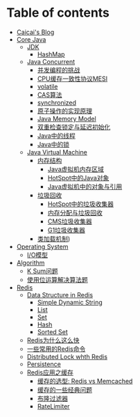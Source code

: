# Table of contents

* [Caicai's Blog](README.md)
* [Core Java]()
  * [JDK]()
    * [HashMap](core_java/jdk/hashmap.md)
  * [Java Concurrent]()
    * [并发编程的挑战](core_java/java_concurrent/concurrent_programming_challenges.md)
    * [CPU缓存一致性协议MESI](core_java/java_concurrent/mesi.md)
    * [volatile](core_java/java_concurrent/volatile.md)
    * [CAS算法](core_java/java_concurrent/cas-suan-fa.md)
    * [synchronized](core_java/java_concurrent/synchronized.md)
    * [原子操作的实现原理](core_java/java_concurrent/atomic_operation.md)
    * [Java Memory Model](core_java/java_concurrent/java_memory_model.md)
    * [双重检查锁定与延迟初始化](core_java/java_concurrent/double_checked_locking.md)
    * [Java中的线程](core_java/java_concurrent/java_thread.md)
    * [Java中的锁](core_java/java_concurrent/lock_in_java.md)
  * [Java Virtual Machine](core_java/jvm/README.md)
    * [内存结构]()
      * [Java虚拟机内存区域](core_java/jvm/memory_structure/the_memory_structure_of_the_java_virtual_machine.md)
      * [HotSpot中的Java对象](core_java/jvm/memory_structure/java_object_in_hotspot.md)
      * [Java虚拟机中的对象与引用](core_java/jvm/memory_structure/object_and_reference_in_hotspot.md)
    * [垃圾回收]()
      * [HotSpot中的垃圾收集器](core_java/jvm/garbage_collection/garbage_collectors_in_hotspot.md)
      * [内存分配与垃圾回收](core_java/jvm/garbage_collection/memory_allocation_and_garbage_collection.md)
      * [CMS垃圾收集器](core_java/jvm/garbage_collection/concurrent_mark_sweep_collector.md)
      * [G1垃圾收集器](core_java/jvm/garbage_collection/garbage_first_collector.md)
    * [类加载机制](core_java/jvm/class_loader/README.md))
* [Operating System]()
  * [I/O模型](operating_system/io_models.md)
* [Algorithm]()
  * [K Sum问题](algorithm/k_sum_problem.md)
  * [使用位运算解决算法题](algorithm/how_to_use_bit_manipulation.md)
* [Redis](redis/README.md)
  * [Data Structure in Redis](redis/data_structure/README.md)
    * [Simple Dynamic String](redis/data_structure/simple_dynamic_string.md)
    * [List](redis/data_structure/list.md)
    * [Set](redis/data_structure/set.md)
    * [Hash](redis/data_structure/hash.md)
    * [Sorted Set](redis/data_structure/sorted_set.md)
  * [Redis为什么这么快](redis/why_is_redis_so_fast.md)
  * [一些常用的Redis命令](redis/redis_commands.md)
  * [Distributed Lock whth Redis](redis/distributed_lock_with_redis.md)
  * [Persistence](redis/persistence.md)
  * [Redis应用之缓存]()
    * [缓存的选型: Redis vs Memcached](redis/cache/redis_vs_memcached.md)
    * [缓存的一些经典问题](redis/cache/some_classic_problems_in_cache.md)
    * [布隆过滤器](redis/cache/bloom_filter.md)
    * [RateLimiter](redis/rate_limiter.md)